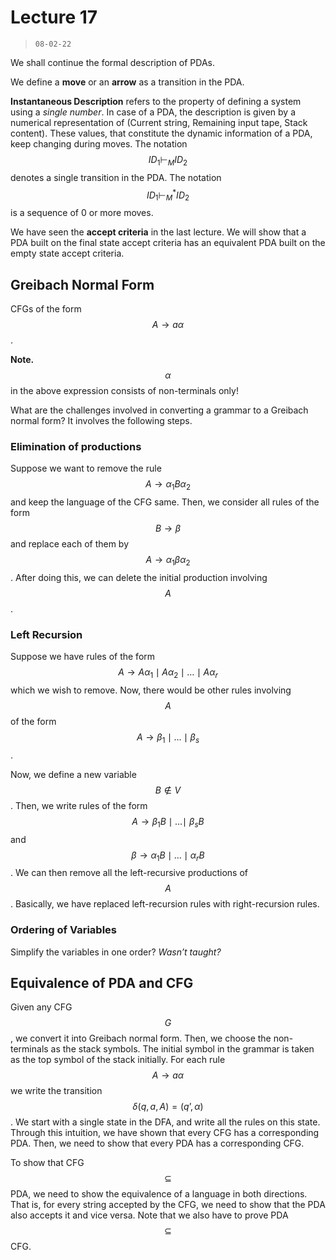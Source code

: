 # Lecture 17

> `08-02-22`

We shall continue the formal description of PDAs. 

We define a **move** or an **arrow** as a transition in the PDA. 

**Instantaneous Description** refers to the property of defining a system using a *single number*. In case of a PDA, the description is given by a numerical representation of (Current string, Remaining input tape, Stack content).  These values, that constitute the dynamic information of a PDA, keep changing during moves. The notation $$ID_1 \vdash_M ID_2$$ denotes a single transition in the PDA. The notation $$ID_1 \vdash^*_M ID_2$$ is a sequence of 0 or more moves.

We have seen the **accept criteria** in the last lecture. We will show that a PDA built on the final state accept criteria has an equivalent PDA built on the empty state accept criteria.

## Greibach Normal Form

CFGs of the form $$A \to a\alpha$$.

**Note.** $$\alpha$$ in the above expression consists of non-terminals only!

What are the challenges involved in converting a grammar to a Greibach normal form? It involves the following steps.

### Elimination of productions

Suppose we want to remove the rule $$A \to \alpha_1 B \alpha_2$$ and keep the language of the CFG same. Then, we consider all rules of the form $$B \to \beta$$ and replace each of them by $$A \to \alpha_1 \beta \alpha_2$$. After doing this, we can delete the initial production involving $$A$$.

### Left Recursion

Suppose we have rules of the form $$A \to A\alpha_1 \mid A\alpha_2 \mid \dots \mid A\alpha_r$$ which we wish to remove. Now, there would be other rules involving $$A$$ of the form $$A \to \beta_1 \mid \dots \mid \beta_s$$. 

Now, we define a new variable $$B \not\in V$$. Then, we write rules of the form $$A \to \beta_1B \mid \dots \mid \ \beta_s B$$ and $$ \beta \to \alpha_1 B \mid \dots \mid \alpha_r B$$. We can then remove all the left-recursive productions of $$A$$. Basically, we have replaced left-recursion rules with right-recursion rules.

### Ordering of Variables

Simplify the variables in one order? *Wasn’t taught?*

## Equivalence of PDA and CFG

Given any CFG $$G$$, we convert it into Greibach normal form. Then, we choose the non-terminals as the stack symbols. The initial symbol in the grammar is taken as the top symbol of the stack initially. For each rule $$A \to a\alpha$$ we write the transition $$\delta(q, a, A) = (q’, \alpha)$$.  We start with a single state in the DFA, and write all the rules on this state. Through this intuition, we have shown that every CFG has a corresponding PDA. Then, we need to show that every PDA has a corresponding CFG.

To show that CFG $$\subseteq$$ PDA, we need to show the equivalence of a language in both directions. That is, for every string accepted by the CFG, we need to show that the PDA also accepts it and vice versa. Note that we also have to prove PDA $$\subseteq$$ CFG.
